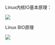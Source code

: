 Linux内核IO基本原理：

![](D:/download/youdaonote-pull-master/data/Technology/Linux/IO/images/WEBRESOURCEe488369772951918e4211b22b1d9e526截图.png)

Linux BIO原理

![](D:/download/youdaonote-pull-master/data/Technology/Linux/IO/images/WEBRESOURCEed77beb3d83ec4fd78b98f1294f172bf截图.png)